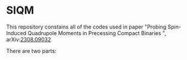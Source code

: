 # SIQM
This repository constains all of the codes used in paper "Probing Spin-Induced Quadrupole Moments in Precessing Compact Binaries
", arXiv:[2308.09032](https://arxiv.org/abs/2308.09032)

There are two parts: 
